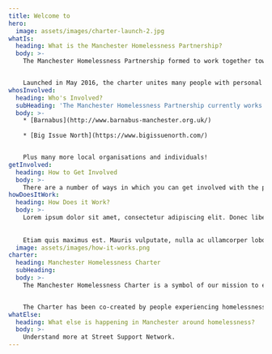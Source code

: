 ```yaml
---
title: Welcome to
hero:
  image: assets/images/charter-launch-2.jpg
whatIs:
  heading: What is the Manchester Homelessness Partnership?
  body: >-
    The Manchester Homelessness Partnership formed to work together towards the aims and values of the Manchester Homelessness Charter.


    Launched in May 2016, the charter unites many people with personal experience of homelessness wih organisations from different sectors, to co-produce solutions together. Over 90 people with lived experience have been involved so far, many of whom were involved in co-writing the charter.
whosInvolved:
  heading: Who's Involved?
  subHeading: 'The Manchester Homelessness Partnership currently works in partnership with the following organisations:'
  body: >-
    * [Barnabus](http://www.barnabus-manchester.org.uk/)
    
    * [Big Issue North](https://www.bigissuenorth.com/)


    Plus many more local organisations and individuals!
getInvolved:
  heading: How to Get Involved
  body: >-
    There are a number of ways in which you can get involved with the partnership:
howDoesItWork:
  heading: How Does it Work?
  body: >-
    Lorem ipsum dolor sit amet, consectetur adipiscing elit. Donec libero turpis, viverra eu feugiat in, volutpat a turpis.
    
    
    Etiam quis maximus est. Mauris vulputate, nulla ac ullamcorper lobortis, quam elit dapibus purus, a blandit metus velit quis mi. Quisque aliquet sit amet ex quis imperdiet.
  image: assets/images/how-it-works.png
charter:
  heading: Manchester Homelessness Charter
  subHeading:
  body: >-
    The Manchester Homelessness Charter is a symbol of our mission to end homelessness in our city by uniting people, organisations and businesses with one shared vision.


    The Charter has been co-created by people experiencing homelessness, and organisations which provide support to overcome their challenges.
whatElse:
  heading: What else is happening in Manchester around homelessness?
  body: >-
    Understand more at Street Support Network.
---
```


